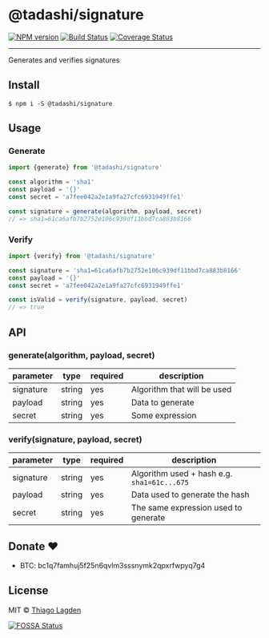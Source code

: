 # @tadashi/signature

[![NPM version][npm-img]][npm]
[![Build Status][ci-img]][ci]
[![Coverage Status][coveralls-img]][coveralls]


[npm-img]:         https://img.shields.io/npm/v/@tadashi/signature.svg
[npm]:             https://www.npmjs.com/package/@tadashi/signature
[ci-img]:          https://github.com/lagden/signature/actions/workflows/nodejs.yml/badge.svg
[ci]:              https://github.com/lagden/signature/actions/workflows/nodejs.yml
[coveralls-img]:   https://coveralls.io/repos/github/lagden/signature/badge.svg?branch=master
[coveralls]:       https://coveralls.io/github/lagden/signature?branch=master


---

Generates and verifies signatures

## Install

```
$ npm i -S @tadashi/signature
```


## Usage

### Generate

```js
import {generate} from '@tadashi/signature'

const algorithm = 'sha1'
const payload = '{}'
const secret = 'a7fee042a2e1a9fa27cfc6931949ffe1'

const signature = generate(algorithm, payload, secret)
// => sha1=61ca6afb7b2752e106c939df11bbd7ca883b8166
```

### Verify

```js
import {verify} from '@tadashi/signature'

const signature = 'sha1=61ca6afb7b2752e106c939df11bbd7ca883b8166'
const payload = '{}'
const secret = 'a7fee042a2e1a9fa27cfc6931949ffe1'

const isValid = verify(signature, payload, secret)
// => true
```


## API

### generate(algorithm, payload, secret)

parameter   | type                 | required    | description
----------- | -------------------- | ----------- | ------------
signature   | string               | yes         | Algorithm that will be used
payload     | string               | yes         | Data to generate
secret      | string               | yes         | Some expression

### verify(signature, payload, secret)

parameter   | type                 | required    | description
----------- | -------------------- | ----------- | ------------
signature   | string               | yes         | Algorithm used + hash e.g. `sha1=61c...675`
payload     | string               | yes         | Data used to generate the hash
secret      | string               | yes         | The same expression used to generate


## Donate ❤️

- BTC: bc1q7famhuj5f25n6qvlm3sssnymk2qpxrfwpyq7g4


## License

MIT © [Thiago Lagden](https://github.com/lagden)


[![FOSSA Status](https://app.fossa.io/api/projects/git%2Bgithub.com%2Flagden%2Fsignature.svg?type=large)](https://app.fossa.io/projects/git%2Bgithub.com%2Flagden%2Fsignature?ref=badge_large)
